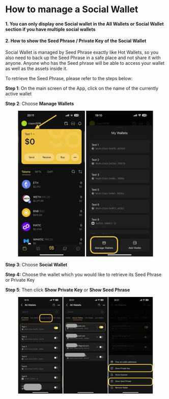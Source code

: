 # How to manage a Social Wallet

#### 1. You can only display one Social wallet in the All Wallets or Social Wallet section if you have multiple social wallets

#### 2. How to show the Seed Phrase / Private Key of the Social Wallet

Social Wallet is managed by Seed Phrase exactly like Hot Wallets, so you also need to back up the Seed Phrase in a safe place and not share it with anyone. Anyone who has the Seed phrase will be able to access your wallet as well as the assets inside it.&#x20;

To retrieve the Seed Phrase, please refer to the steps below:

**Step 1**: On the main screen of the App, click on the name of the currently active wallet

**Step 2**: Choose **Manage Wallets**

<figure><img src="../../../../.gitbook/assets/coin98app-managesocialwallet-2.jpeg" alt=""><figcaption></figcaption></figure>

**Step 3**: Choose **Social Wallet**

**Step 4:**  Choose the wallet which you would like to retrieve its Seed Phrase or Private Key

**Step 5**: Then click **Show Private Key** or **Show Seed Phrase**

<figure><img src="../../../../.gitbook/assets/coin98app-managewallet-3.jpeg" alt=""><figcaption></figcaption></figure>
